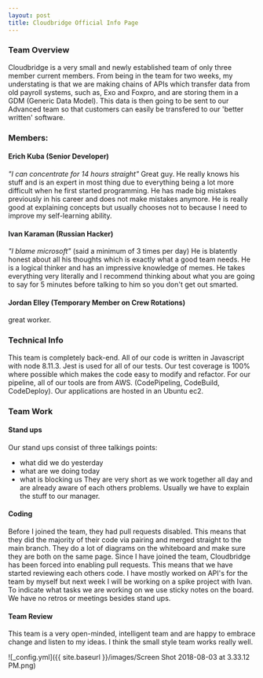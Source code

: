 ```yaml
---
layout: post
title: Cloudbridge Official Info Page
---
```

### Team Overview
Cloudbridge is a very small and newly established team of only three member current members.  From being in the team for two weeks, my understating is that we are making chains of APIs which transfer data from old payroll systems, such as, Exo and Foxpro, and are storing them in a GDM (Generic Data Model).  This data is then going to be sent to our Advanced team so that customers can easily be transfered to our 'better written' software.

### Members:
#### Erich Kuba (Senior Developer)
*"I can concentrate for 14 hours straight"*
Great guy.  He really knows his stuff and is an expert in most thing due to everything being a lot more difficult when he first started programming.  He has made big mistakes previously in his career and does not make mistakes anymore. He is really good at explaining concepts but usually chooses not to because I need to improve my self-learning ability.
#### Ivan Karaman (Russian Hacker)
*"I blame microsoft"* (said a minimum of 3 times per day)
He is blatently honest about all his thoughts which is exactly what a good team needs. He is a logical thinker and has an impressive knowledge of memes.  He takes everything very literally and I recommend thinking about what you are going to say for 5 minutes before talking to him so you don't get out smarted.

#### Jordan Elley (Temporary Member on Crew Rotations)
great worker.

### Technical Info
This team is completely back-end.  All of our code is written in Javascript with node 8.11.3. Jest is used for all of our tests.  Our test coverage is 100% where possible which makes the code easy to modify and refactor.  For our pipeline, all of our tools are from AWS.  (CodePipeling, CodeBuild, CodeDeploy).  Our applications are hosted in an Ubuntu ec2.

### Team Work
#### Stand ups
Our stand ups consist of three talkings points:
* what did we do yesterday 
* what are we doing today
* what is blocking us
They are very short as we work together all day and are already aware of each others problems.  Usually we have to explain the stuff to our manager.

#### Coding
Before I joined the team, they had pull requests disabled. This means that they did the majority of their code via pairing and merged straight to the main branch.  They do a lot of diagrams on the whiteboard and make sure they are both on the same page.  Since I have joined the team, Cloudbridge has been forced into enabling pull requests.  This means that we have started reviewing each others code.  I have mostly worked on API's for the team by myself but next week I will be working on a spike project with Ivan.  To indicate what tasks we are working on we use sticky notes on the board.  We have no retros or meetings besides stand ups.

#### Team Review
This team is a very open-minded, intelligent team and are happy to embrace change and listen to my ideas.  I think the small style team works really well.

![_config.yml]({{ site.baseurl }}/images/Screen Shot 2018-08-03 at 3.33.12 PM.png)
